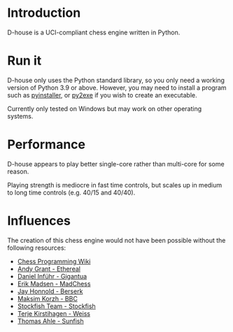 # Introduction
D-house is a UCI-compliant chess engine written in Python.

# Run it
D-house only uses the Python standard library, so you only need a working version of Python 3.9 or above. 
However, you may need to install a program such as 
[pyinstaller](https://pypi.org/project/pyinstaller/), or [py2exe](https://pypi.org/project/py2exe/) if you wish to create an executable. 

Currently only tested on Windows but may work on other operating systems.

# Performance
D-house appears to play better single-core rather than multi-core for some reason.

Playing strength is mediocre in fast time controls, but scales up in medium to long time controls (e.g. 40/15 and 40/40).

# Influences
The creation of this chess engine would not have been possible without the following resources:
* [Chess Programming Wiki](https://www.chessprogramming.org/Main_Page)<br/>
* [Andy Grant - Ethereal](https://github.com/AndyGrant/Ethereal)<br/>
* [Daniel Inführ - Gigantua](https://github.com/Gigantua/Gigantua)<br/>
* [Erik Madsen - MadChess](https://www.madchess.net/)<br/>
* [Jay Honnold - Berserk](https://github.com/jhonnold/berserk)<br/>
* [Maksim Korzh - BBC](https://github.com/maksimKorzh/bbc)<br/>
* [Stockfish Team - Stockfish](https://github.com/official-stockfish/Stockfish)<br/>
* [Terje Kirstihagen - Weiss](https://github.com/TerjeKir/weiss)<br/>
* [Thomas Ahle - Sunfish](https://github.com/thomasahle/sunfish)<br/>
